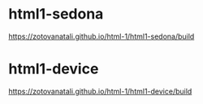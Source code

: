 # html1-sedona
https://zotovanatali.github.io/html-1/html1-sedona/build
# html1-device
https://zotovanatali.github.io/html-1/html1-device/build
